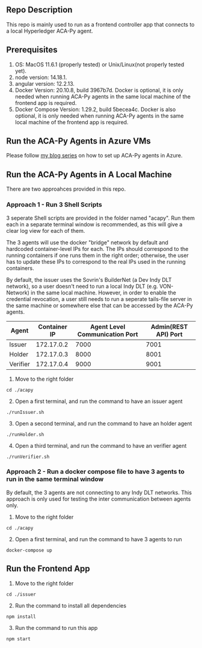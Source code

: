 ## Repo Description
This repo is mainly used to run as a frontend controller app that connects to a local Hyperledger ACA-Py agent.

## Prerequisites
1. OS: MacOS 11.6.1 (properly tested) or Unix/Linux(not properly tested yet).
2. node version: 14.18.1.
3. angular version: 12.2.13.
4. Docker Version: 20.10.8, build 3967b7d. Docker is optional, it is only needed when running ACA-Py agents in the same local machine of the frontend app is required.
5. Docker Compose Version: 1.29.2, build 5becea4c. Docker is also optional, it is only needed when running ACA-Py agents in the same local machine of the frontend app is required.

## Run the ACA-Py Agents in Azure VMs
Please follow [my blog series](https://yunxi-zhang-75627.medium.com/hyperledger-aries-aca-py-agents-setup-and-running-tutorials-part-i-hyperledger-indy-project-249591521e92) on how to set up ACA-Py agents in Azure.

## Run the ACA-Py Agents in A Local Machine
There are two approahces provided in this repo. 
### Approach 1 - Run 3 Shell Scripts
3 seperate Shell scripts are provided in the folder named "acapy". Run them each in a separate terminal window is recommended, as this will give a clear log view for each of them. <br>

The 3 agents will use the docker "bridge" network by default and hardcoded container-level IPs for each. The IPs should correspond to the running containers if one runs them in the right order; otherwise, the user has to update these IPs to correspond to the real IPs used in the running containers.<br>
 
By default, the issuer uses the Sovrin's BuilderNet (a Dev Indy DLT network), so a user doesn't need to run a local Indy DLT (e.g. VON-Network) in the same local machine. However, in order to enable the credential revocation, a user still needs to run a seperate tails-file server in the same machine or somewhere else that can be accessed by the ACA-Py agents.

| Agent      | Container IP | Agent Level Communication Port | Admin(REST API) Port |
| ----------- | ----------- | ----------- | ----------- |
| Issuer | 172.17.0.2 | 7000 | 7001 |
| Holder | 172.17.0.3 | 8000 | 8001 |
| Verifier | 172.17.0.4 | 9000 | 9001 |

1. Move to the right folder
```
cd ./acapy
```
2. Open a first terminal, and run the command to have an issuer agent 
```
./runIssuer.sh
```
3. Open a second terminal, and run the command to have an holder agent 
```
./runHolder.sh
```
4. Open a third terminal, and run the command to have an verifier agent 
```
./runVerifier.sh
```

### Approach 2 - Run a docker compose file to have 3 agents to run in the same terminal window
By default, the 3 agents are not connecting to any Indy DLT networks. This approach is only used for testing the inter communication between agents only. 
1. Move to the right folder
```
cd ./acapy
```
2. Open a first terminal, and run the command to have 3 agents to run
```
docker-compose up
```

## Run the Frontend App
1. Move to the right folder
```
cd ./issuer
```
2. Run the command to install all dependencies
```
npm install
```
3. Run the command to run this app
```
npm start
```
